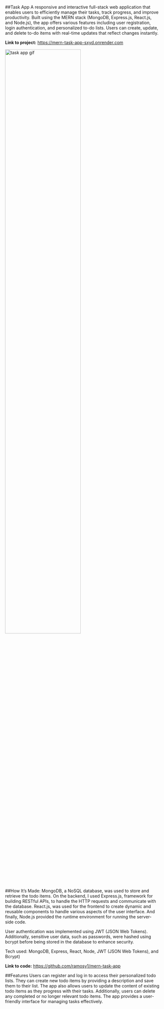 ##Task App
A responsive and interactive full-stack web application that enables users to efficiently manage their tasks, track progress, and improve productivity. Built using the MERN stack (MongoDB, Express.js, React.js, and Node.js), the app offers various features including user registration, login authentication, and personalized to-do lists. Users can create, update, and delete to-do items with real-time updates that reflect changes instantly.

**Link to project:** https://mern-task-app-sxyd.onrender.com

<img src="../images/MERNTask_App.gif" alt="task app gif" title="MERN Task App" width="70%" height="70%">

##How It’s Made:
MongoDB, a NoSQL database, was used to store and retrieve the todo items. On the backend, I used Express.js, framework for building RESTful APIs, to handle the HTTP requests and communicate with the database. React.js, was used for the frontend to create dynamic and reusable components to handle various aspects of the user interface. And finally, Node.js provided the runtime environment for running the server-side code.

User authentication was implemented using JWT (JSON Web Tokens). Additionally, sensitive user data, such as passwords, were hashed using bcrypt before being stored in the database to enhance security.

Tech used: MongoDB, Express, React, Node, JWT (JSON Web Tokens), and Bcrypt)

**Link to code:** https://github.com/ramosy1/mern-task-app

##Features
Users can register and log in to access their personalized todo lists. They can create new todo items by providing a description and save them to their list. The app also allows users to update the content of existing todo items as they progress with their tasks. Additionally, users can delete any completed or no longer relevant todo items. The app provides a user-friendly interface for managing tasks effectively.
